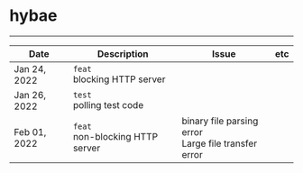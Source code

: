 # hybae

---



| Date         | Description                            | Issue                                                    | etc  |
| ------------ | -------------------------------------- | -------------------------------------------------------- | ---- |
| Jan 24, 2022 | `feat`<br />  blocking HTTP server     |                                                          |      |
| Jan 26, 2022 | `test`<br />  polling test code        |                                                          |      |
| Feb 01, 2022 | `feat`<br />  non-blocking HTTP server | binary file parsing error<br />Large file transfer error |      |


